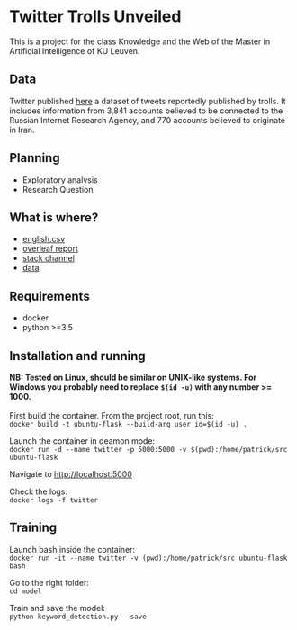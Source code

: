 # Twitter Trolls Unveiled

This is a project for the class Knowledge and the Web of the Master in Artificial Intelligence of KU Leuven.

## Data
Twitter published [here](https://about.twitter.com/en_us/values/elections-integrity.html#data) a dataset of tweets reportedly published by trolls. It includes information from 3,841 accounts believed to be connected to the Russian Internet Research Agency, and 770 accounts believed to originate in Iran.

## Planning
- Exploratory analysis
- Research Question

## What is where?
- [english.csv](https://drive.google.com/open?id=1163S0jWSjCsX-fEpVY3nv8KrVpzkdYb5)
- [overleaf report](https://www.overleaf.com/5771853674fkgchqmfmhqp)
- [stack channel](https://mai-1819.slack.com/messages/GDH4FFL69)
- [data](https://about.twitter.com/en_us/values/elections-integrity.html#data)

## Requirements
- docker
- python >=3.5

## Installation and running
**NB: Tested on Linux, should be similar on UNIX-like systems. For Windows 
you probably need to replace `$(id -u)` 
with any number >= 1000.**<br/><br/>
First build the container. From the project root, run this:<br/>
`docker build -t ubuntu-flask --build-arg user_id=$(id -u) .`

Launch the container in deamon mode: <br/>
`docker run -d --name twitter -p 5000:5000 -v $(pwd):/home/patrick/src ubuntu-flask`

Navigate to [http://localhost:5000](http://localhost:5000)

Check the logs:<br/>
`docker logs -f twitter`

## Training
Launch bash inside the container:<br/>
`docker run -it --name twitter -v (pwd):/home/patrick/src ubuntu-flask bash`

Go to the right folder: <br/>
`cd model`

Train and save the model:<br/>
`python keyword_detection.py --save`
